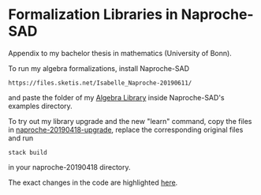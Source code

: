 # Formalization Libraries in Naproche-SAD
Appendix to my bachelor thesis in mathematics (University of Bonn).

To run my algebra formalizations, install Naproche-SAD
```
https://files.sketis.net/Isabelle_Naproche-20190611/
```
and paste the folder of my [Algebra Library](./naproche-20190418-original/examples/AlgebraLibrary) inside Naproche-SAD's examples directory.

To try out my library upgrade and the new "learn" command, copy the files in [naproche-20190418-upgrade](./naproche-20190418-upgrade), replace the corresponding original files and run
```
stack build
```
in your naproche-20190418 directory.

The exact changes in the code are highlighted [here](./commit/c13e50702f619757f28fcb67d60c8251b51882fb).
